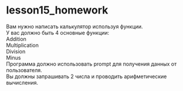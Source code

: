 # lesson15_homework

Вам нужно написать калькулятор используя функции.<br>
У вас должно быть 4 основные функции:<br>
Addition<br>
Multiplication<br>
Division<br>
Minus<br>
Программа должно использовать prompt для получения данных от пользователя.<br>
Вы должны запрашивать 2 числа и проводить арифметические вычисления.
